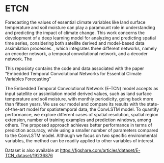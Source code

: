 # ETCN


Forecasting the values of essential climate variables like land surface temperature and soil moisture can play a paramount role in understanding and predicting the impact of climate change. This work concerns the development of a deep learning model for analyzing and predicting spatial time series, considering both satellite derived and model-based data assimilation processes. 
, which integrates three different networks, namely an encoder network, a temporal convolutional network, and a decoder network. The 

This reposioty contains the code and data associated with the paper "Embedded Temporal Convolutional Networks for Essential Climate Variables Forecasting"

The Embedded Temporal Convolutional Network (E-TCN) model accepts as input satellite or assimilation model derived values, such as land surface temperature and soil moisture, with monthly periodicity, going back more than fifteen years. We use our model and compare its results with the state-of-the-art model for spatiotemporal data, the ConvLSTM model. To quantify performance, we explore different cases of spatial resolution, spatial region extension, number of training examples and prediction windows, among others. The proposed approach achieves better performance in terms of prediction accuracy, while using a smaller number of parameters compared to the ConvLSTM model. Although we focus on two specific environmental variables, the method can be readily applied to other variables of interest.

Dataset is also available at https://figshare.com/articles/dataset/E-TCN_dataset/19236876
